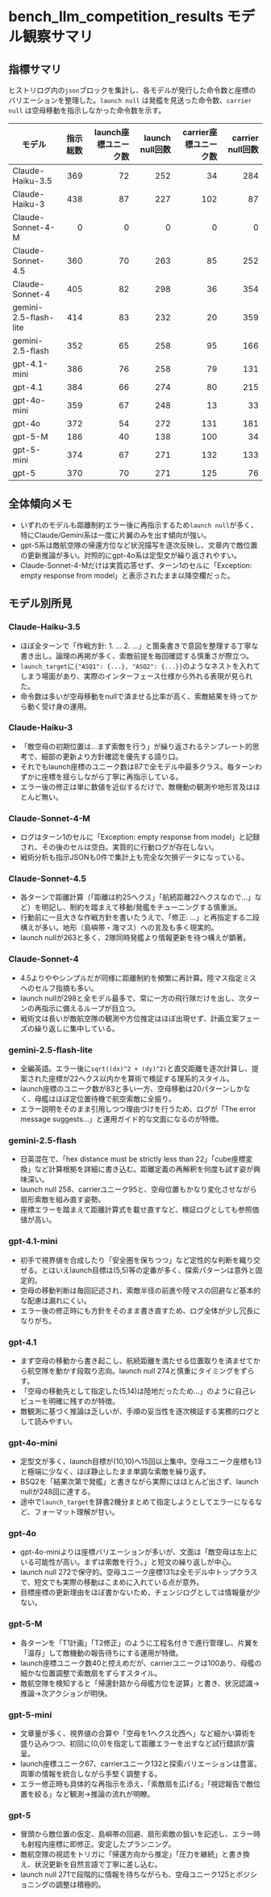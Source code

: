 # bench\_llm\_competition\_results モデル観察サマリ

## 指標サマリ
ヒストリログ内の```json```ブロックを集計し、各モデルが発行した命令数と座標のバリエーションを整理した。`launch null` は発艦を見送った命令数、`carrier null` は空母移動を指示しなかった命令数を示す。

| モデル | 指示総数 | launch座標ユニーク数 | launch null回数 | carrier座標ユニーク数 | carrier null回数 |
|---|---:|---:|---:|---:|---:|
| Claude-Haiku-3.5 | 369 | 72 | 252 | 34 | 284 |
| Claude-Haiku-3 | 438 | 87 | 227 | 102 | 87 |
| Claude-Sonnet-4-M | 0 | 0 | 0 | 0 | 0 |
| Claude-Sonnet-4.5 | 360 | 70 | 263 | 85 | 252 |
| Claude-Sonnet-4 | 405 | 82 | 298 | 36 | 354 |
| gemini-2.5-flash-lite | 414 | 83 | 232 | 20 | 359 |
| gemini-2.5-flash | 352 | 65 | 258 | 95 | 166 |
| gpt-4.1-mini | 386 | 76 | 258 | 79 | 131 |
| gpt-4.1 | 384 | 66 | 274 | 80 | 215 |
| gpt-4o-mini | 359 | 67 | 248 | 13 | 33 |
| gpt-4o | 372 | 54 | 272 | 131 | 181 |
| gpt-5-M | 186 | 40 | 138 | 100 | 34 |
| gpt-5-mini | 374 | 67 | 271 | 132 | 133 |
| gpt-5 | 370 | 70 | 271 | 125 | 76 |

## 全体傾向メモ
- いずれのモデルも距離制約エラー後に再指示するため`launch null`が多く、特にClaude/Gemini系は一度に片翼のみを出す傾向が強い。
- gpt-5系は敵航空隊の帰還方位など状況描写を逐次反映し、文章内で敵位置の更新推論が多い。対照的にgpt-4o系は定型文が繰り返されやすい。
- Claude-Sonnet-4-Mだけは実質応答せず、ターン1のセルに「Exception: empty response from model」と表示されたまま以降空欄だった。

## モデル別所見

### Claude-Haiku-3.5
- ほぼ全ターンで「作戦方針: 1. … 2. …」と箇条書きで意図を整理する丁寧な書き出し。論理の再掲が多く、索敵前提を毎回確認する慎重さが際立つ。
- `launch_target`に`{"ASQ1": {...}, "ASQ2": {...}}`のようなネストを入れてしまう場面があり、実際のインターフェース仕様から外れる表現が見られた。
- 命令数は多いが空母移動をnullで済ませる比率が高く、索敵結果を待ってから動く受け身の運用。

### Claude-Haiku-3
- 「敵空母の初期位置は…まず索敵を行う」が繰り返されるテンプレート的思考で、細部の更新より方針確認を優先する語り口。
- それでもlaunch座標のユニーク数は87で全モデル中最多クラス。毎ターンわずかに座標を揺らしながら丁寧に再指示している。
- エラー後の修正は単に数値を近似するだけで、敵機動の観測や地形言及はほとんど無い。

### Claude-Sonnet-4-M
- ログはターン1のセルに「Exception: empty response from model」と記録され、その後のセルは空白。実質的に行動ログが存在しない。
- 戦術分析も指示JSONも0件で集計上も完全な欠損データになっている。

### Claude-Sonnet-4.5
- 各ターンで距離計算（「距離は約25ヘクス」「航続距離22ヘクスなので…」など）を明記し、制約を踏まえて移動/発艦をチューニングする慎重派。
- 行動前に一旦大きな作戦方針を書いたうえで、「修正: …」と再指定する二段構えが多い。地形（島嶼帯・海マス）への言及も多く現実的。
- launch nullが263と多く、2隊同時発艦より情報更新を待つ構えが顕著。

### Claude-Sonnet-4
- 4.5よりややシンプルだが同様に距離制約を頻繁に再計算。陸マス指定ミスへのセルフ指摘も多い。
- launch nullが298と全モデル最多で、常に一方の飛行隊だけを出し、次ターンの再指示に備えるループが目立つ。
- 戦術文は長いが敵航空隊の観測や方位推定はほぼ出現せず、計画立案フェーズの繰り返しに集中している。

### gemini-2.5-flash-lite
- 全編英語。エラー後に`sqrt((dx)^2 + (dy)^2)`と直交距離を逐次計算し、提案された座標が22ヘクス以内かを算術で検証する理系的スタイル。
- launch座標のユニーク数が83と多い一方、空母移動は20パターンしかなく、母艦はほぼ定位置待機で航空索敵に全振り。
- エラー説明をそのまま引用しつつ理由づけを行うため、ログが「The error message suggests…」と運用ガイド的な文面になるのが特徴。

### gemini-2.5-flash
- 日英混在で、「hex distance must be strictly less than 22」「cube座標変換」など計算根拠を詳細に書き込む。距離定義の再解釈を何度も試す姿が興味深い。
- launch null 258、carrierユニーク95と、空母位置もかなり変化させながら扇形索敵を組み直す姿勢。
- 座標エラーを踏まえて距離計算式を載せ直すなど、検証ログとしても参照価値が高い。

### gpt-4.1-mini
- 初手で視界値を合成したり「安全圏を保ちつつ」など定性的な判断を織り交ぜる。とはいえlaunch目標は(5,5)等の定番が多く、探索パターンは意外と固定的。
- 空母の移動判断は毎回記述され、索敵半径の前進や陸マスの回避など基本的な配慮は漏れにくい。
- エラー後の修正時にも方針をそのまま書き直すため、ログ全体が少し冗長になりがち。

### gpt-4.1
- まず空母の移動から書き起こし、航続距離を満たせる位置取りを済ませてから航空隊を動かす段取り志向。launch null 274と慎重にタイミングをずらす。
- 「空母の移動先として指定した(5,14)は陸地だったため…」のように自己レビューを明確に残すのが特徴。
- 敵観測に基づく推論は乏しいが、手順の妥当性を逐次検証する実務的ログとして読みやすい。

### gpt-4o-mini
- 定型文が多く、launch目標が(10,10)へ15回以上集中。空母ユニーク座標も13と極端に少なく、ほぼ静止したまま単調な索敵を繰り返す。
- BSQ2を「結果次第で発艦」と書きながら実際にはほとんど出さず、launch nullが248回に達する。
- 途中で`launch_target`を辞書2機分まとめて指定しようとしてエラーになるなど、フォーマット理解が甘い。

### gpt-4o
- gpt-4o-miniよりは座標バリエーションが多いが、文面は「敵空母は左上にいる可能性が高い。まずは索敵を行う。」と短文の繰り返しが中心。
- launch null 272で保守的。空母ユニーク座標131は全モデル中トップクラスで、短文でも実際の移動はこまめに入れている点が意外。
- 目標座標の更新理由をほぼ書かないため、チェンジログとしては情報量が少ない。

### gpt-5-M
- 各ターンを「T1計画」「T2修正」のように工程名付きで進行管理し、片翼を「温存」して敵機動の報告待ちにする運用が特徴。
- launch座標ユニーク数40と控えめだが、carrierユニークは100あり、母艦の細かな位置調整で索敵扇をずらすスタイル。
- 敵航空隊を検知すると「帰還針路から母艦方位を逆算」と書き、状況認識→推論→次アクションが明快。

### gpt-5-mini
- 文章量が多く、視界値の合算や「空母を1ヘクス北西へ」など細かい算術を盛り込みつつ、初回に(0,0)を指定して距離エラーを出すなど試行錯誤が露呈。
- launch座標ユニーク67、carrierユニーク132と探索バリエーションは豊富。両軍の情報を統合しながら手堅く調整する。
- エラー修正時も具体的な再指示を添え、「索敵扇を広げる」「視認報告で敵位置を絞る」など観測→推論の流れが明瞭。

### gpt-5
- 冒頭から敵位置の仮定、島嶼帯の回避、扇形索敵の狙いを記述し、エラー時も射程内座標に即修正。安定したプランニング。
- 敵航空隊の視認をトリガに「帰還方向から推定」「圧力を継続」と書き換え、状況更新を自然言語で丁寧に差し込む。
- launch null 271で段階的に情報を待ちながらも、空母ユニーク125とポジショニングの調整は積極的。

